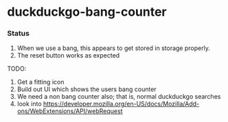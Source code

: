 # duckduckgo-bang-counter

### Status

1. When we use a bang, this appears to get stored in storage properly.
2. The reset button works as expected

TODO:
1. Get a fitting icon
2. Build out UI which shows the users bang counter
3. We need a non bang counter also; that is, normal duckduckgo searches
4. look into https://developer.mozilla.org/en-US/docs/Mozilla/Add-ons/WebExtensions/API/webRequest